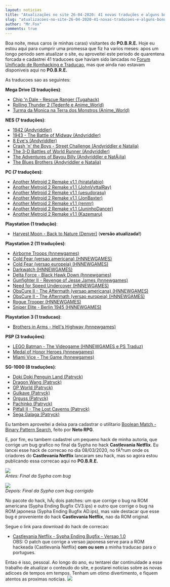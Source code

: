```yaml
---
layout: noticias
title: "Atualizações no site 26-04-2020: 41 novas traduções e alguns bônus"
slug: "atualizacoes-no-site-26-04-2020-41-novas-traducoes-e-alguns-bonus"
author: "Mr.Fox"
comments: true
---
```


Boa noite, meus caros (e minhas caras) visitantes do **PO.B.R.E.** Hoje eu estou aqui para cumprir uma promessa que fiz ha varios meses: apos um longo periodo sem atualizar o site, eu aproveitei este periodo de quarentena forcada e cadastrei 41 traducoes que haviam sido lancadas no [Forum Unificado de Romhacking e Traducao](https://web.archive.org/web/20210125021452/http://romhacking.net.br/), mas que ainda nao estavam disponiveis aqui no **PO.B.R.E.**

As traducoes sao as seguintes:

**Mega Drive (3 traduções)**:

- [Chip 'n Dale - Rescue Ranger (Tugahack)](https://web.archive.org/web/20210125021452/http://romhackers.org/modules/PDdownloads/singlefile.php?cid=21&lid=1456)
- [Rolling Thunder 2 (Tedenfe e Anime_World)](https://web.archive.org/web/20210125021452/http://romhackers.org/modules/PDdownloads/singlefile.php?cid=21&lid=1455)
- [Turma da Monica na Terra dos Monstros (Anime_World)](https://web.archive.org/web/20210125021452/http://romhackers.org/modules/PDdownloads/singlefile.php?cid=21&lid=1457)

**NES (7 traduções)**:

- [1942 (Andyriddler)](https://web.archive.org/web/20210125021452/http://romhackers.org/modules/PDdownloads/singlefile.php?cid=22&lid=1451)
- [1943 - The Battle of Midway (Andyriddler)](https://web.archive.org/web/20210125021452/http://romhackers.org/modules/PDdownloads/singlefile.php?cid=22&lid=1450)
- [8 Eye's (Andyriddler)](https://web.archive.org/web/20210125021452/http://romhackers.org/modules/PDdownloads/singlefile.php?cid=22&lid=1452)
- [Crash 'n' the Boys - Street Challenge (Andyriddler e Natalia)](https://web.archive.org/web/20210125021452/http://romhackers.org/modules/PDdownloads/singlefile.php?cid=22&lid=1459)
- [The 3-D Battles of World Runner (Andyriddler)](https://web.archive.org/web/20210125021452/http://romhackers.org/modules/PDdownloads/singlefile.php?cid=22&lid=1445)
- [The Adventures of Bayou Billy (Andyriddler e NatÃ¡lia)](https://web.archive.org/web/20210125021452/http://romhackers.org/modules/PDdownloads/singlefile.php?cid=22&lid=1453)
- [The Blues Brothers (Andyriddler e Natalia)](https://web.archive.org/web/20210125021452/http://romhackers.org/modules/PDdownloads/singlefile.php?cid=22&lid=1446)

**PC (7 traduções)**:

- [Another Metroid 2 Remake v1.1 (hiratafabio)](https://web.archive.org/web/20210125021452/http://romhackers.org/modules/PDdownloads/singlefile.php?cid=16&lid=1421)
- [Another Metroid 2 Remake v1.1 (JohnVyttalRay)](https://web.archive.org/web/20210125021452/http://romhackers.org/modules/PDdownloads/singlefile.php?cid=16&lid=1422)
- [Another Metroid 2 Remake v1.1 (uesudorasu)](https://web.archive.org/web/20210125021452/http://romhackers.org/modules/PDdownloads/singlefile.php?cid=16&lid=1423)
- [Another Metroid 2 Remake v1.1 (JonBaxter)](https://web.archive.org/web/20210125021452/http://romhackers.org/modules/PDdownloads/singlefile.php?cid=16&lid=1424)
- [Another Metroid 2 Remake v1.1 (renmr)](https://web.archive.org/web/20210125021452/http://romhackers.org/modules/PDdownloads/singlefile.php?cid=16&lid=1425)
- [Another Metroid 2 Remake v1.1 (JuninhoDancer)](https://web.archive.org/web/20210125021452/http://romhackers.org/modules/PDdownloads/singlefile.php?cid=16&lid=1426)
- [Another Metroid 2 Remake v1.1 (Kazemaru)](https://web.archive.org/web/20210125021452/http://romhackers.org/modules/PDdownloads/singlefile.php?cid=16&lid=1427)

**Playstation (1 tradução)**:

- [Harvest Moon - Back to Nature (Denver)](https://web.archive.org/web/20210125021452/http://romhackers.org/modules/PDdownloads/singlefile.php?cid=25&lid=969) (**versão atualizada!**)

**Playstation 2 (11 traduções)**:

- [Airborne Troops (hnnewgames)](https://web.archive.org/web/20210125021452/http://romhackers.org/modules/PDdownloads/singlefile.php?cid=26&lid=1430)
- [Cold Fear (versao americana) (HNNEWGAMES)](https://web.archive.org/web/20210125021452/http://romhackers.org/modules/PDdownloads/singlefile.php?cid=26&lid=1442)
- [Cold Fear (versao europeia) (HNNEWGAMES)](https://web.archive.org/web/20210125021452/http://romhackers.org/modules/PDdownloads/singlefile.php?cid=26&lid=1441)
- [Darkwatch (HNNEWGAMES)](https://web.archive.org/web/20210125021452/http://romhackers.org/modules/PDdownloads/singlefile.php?cid=26&lid=1435)
- [Delta Force - Black Hawk Down (hnnewgames)](https://web.archive.org/web/20210125021452/http://romhackers.org/modules/PDdownloads/singlefile.php?cid=26&lid=1431)
- [Gunfighter II - Revenge of Jesse James (hnnewgames)](https://web.archive.org/web/20210125021452/http://romhackers.org/modules/PDdownloads/singlefile.php?cid=26&lid=1429)
- [Need for Speed Undercover (HNNEWGAMES)](https://web.archive.org/web/20210125021452/http://romhackers.org/modules/PDdownloads/singlefile.php?cid=26&lid=1461)
- [ObsCure II - The Aftermath (versao americana) (HNNEWGAMES)](https://web.archive.org/web/20210125021452/http://romhackers.org/modules/PDdownloads/singlefile.php?cid=26&lid=1440)
- [ObsCure II - The Aftermath (versao europeia) (HNNEWGAMES)](https://web.archive.org/web/20210125021452/http://romhackers.org/modules/PDdownloads/singlefile.php?cid=26&lid=1439)
- [Rogue Trooper (HNNEWGAMES)](https://web.archive.org/web/20210125021452/http://romhackers.org/modules/PDdownloads/singlefile.php?cid=26&lid=1438)
- [Sniper Elite - Berlin 1945 (HNNEWGAMES)](https://web.archive.org/web/20210125021452/http://romhackers.org/modules/PDdownloads/singlefile.php?cid=26&lid=1437)

**Playstation 3 (1 traducao)**:

- [Brothers in Arms - Hell's Highway (hnnewgames)](https://web.archive.org/web/20210125021452/http://romhackers.org/modules/PDdownloads/singlefile.php?cid=84&lid=1433)

**PSP (3 traduções)**:

- [LEGO Batman - The Videogame (HNNEWGAMES e PS Traduz)](https://web.archive.org/web/20210125021452/http://romhackers.org/modules/PDdownloads/singlefile.php?cid=73&lid=1434)
- [Medal of Honor Heroes (hnnewgames)](https://web.archive.org/web/20210125021452/http://romhackers.org/modules/PDdownloads/singlefile.php?cid=73&lid=1432)
- [Miami Vice - The Game (hnnewgames)](https://web.archive.org/web/20210125021452/http://romhackers.org/modules/PDdownloads/singlefile.php?cid=73&lid=1428)

**SG-1000 (8 traduções)**:

- [Doki Doki Penguin Land (Patryck)](https://web.archive.org/web/20210125021452/http://romhackers.org/modules/PDdownloads/singlefile.php?cid=70&lid=1449)
- [Dragon Wang (Patryck)](https://web.archive.org/web/20210125021452/http://romhackers.org/modules/PDdownloads/singlefile.php?cid=70&lid=1460)
- [GP World (Patryck)](https://web.archive.org/web/20210125021452/http://romhackers.org/modules/PDdownloads/singlefile.php?cid=70&lid=1447)
- [Gulkave (Patryck)](https://web.archive.org/web/20210125021452/http://romhackers.org/modules/PDdownloads/singlefile.php?cid=70&lid=1443)
- [Orguss (Patryck)](https://web.archive.org/web/20210125021452/http://romhackers.org/modules/PDdownloads/singlefile.php?cid=70&lid=1444)
- [Pachinko (Patryck)](https://web.archive.org/web/20210125021452/http://romhackers.org/modules/PDdownloads/singlefile.php?cid=70&lid=1436)
- [Pitfall II - The Lost Caverns (Patryck)](https://web.archive.org/web/20210125021452/http://romhackers.org/modules/PDdownloads/singlefile.php?cid=70&lid=1454)
- [Sega Galaga (Patryck)](https://web.archive.org/web/20210125021452/http://romhackers.org/modules/PDdownloads/singlefile.php?cid=70&lid=1448)

Eu tambem aproveitei a deixa para cadastrar o utilitario [Boolean Match - Binary Pattern Search](https://web.archive.org/web/20210125021452/http://romhackers.org/modules/PDdownloads2/singlefile.php?cid=2&lid=249), feito por **Neto RPG**.

E, por fim, eu tambem cadastrei um pequeno hack de minha autoria, que corrige um bug grafico no final da Sypha no hack **Castlevania Netflix**. Eu lancei esse hack de correcao no dia 08/03/2020, no fÃ³rum onde os criadores do **Castlevania Netflix** lancaram seu hack, mas so agora estou publicando essa correcao aqui no **PO.B.R.E.**

![](https://web.archive.org/web/20210125021452im_/http://www.romhackers.org/imagens/noticias/CVNetflix-Antes3.png)\
_Antes: Final da Sypha com bug_

![](https://web.archive.org/web/20210125021452im_/http://www.romhackers.org/imagens/noticias/CVNetflix-Depois.jpg)\
_Depois: Final da Sypha com bug corrigido_

No pacote do hack, hÃ¡ dois patches: um que corrige o bug na ROM americana (Sypha Ending Bugfix CV3.ips) e outro que corrige o bug na ROM japonesa (Sypha Ending Bugfix AD.ips), mas vale destacar que esse bug é proveniente do hack **Castlevania Netflix**, nao da ROM original.

Segue o link para download do hack de correcao:

- [Castlevania Netflix - Sypha Ending Bugfix - Versao 1.0](https://web.archive.org/web/20210125021452/http://romhackers.org/modules/PDdownloads0/singlefile.php?cid=38&lid=78)\
  OBS: O patch que corrige a versao japonesa serve para a ROM hackeada (Castlevania Netflix) **com ou sem** a minha traducao para o portugues.

Entao é isso, pessoal. Ao longo do ano, eu tentarei dar continuidade a esse trabalho de atualizar o conteudo do site, e postarei noticias sobre as novas adicoes de tempos em tempos. Tenham um otimo divertimento, e fiquem atentos as proximas noticias. ![](https://web.archive.org/web/20210125021452im_/http://romhackers.org/uploads/smil470474167631b.gif)

